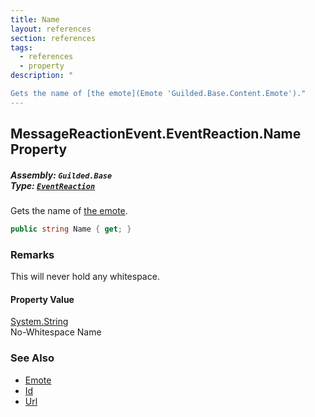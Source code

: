 ```yaml
---
title: Name
layout: references
section: references
tags:
  - references
  - property
description: "

Gets the name of [the emote](Emote 'Guilded.Base.Content.Emote')."
---
```


## MessageReactionEvent.EventReaction.Name Property
##### **Assembly:** `Guilded.Base`<br/>**Type:** [`EventReaction`](MessageReactionEvent.EventReaction 'Guilded.Base.Events.MessageReactionEvent.EventReaction')

Gets the name of [the emote](Emote 'Guilded.Base.Content.Emote').

```csharp
public string Name { get; }
```

### Remarks
  
This will never hold any whitespace.

#### Property Value
[System.String](https://docs.microsoft.com/en-us/dotnet/api/System.String 'System.String')  
No-Whitespace Name

### See Also
- [Emote](Emote 'Guilded.Base.Content.Emote')
- [Id](Emote.Id 'Guilded.Base.Content.Emote.Id')
- [Url](Emote.Url 'Guilded.Base.Content.Emote.Url')